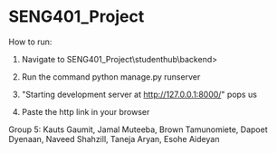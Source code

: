 # SENG401_Project

How to run:


1) Navigate to SENG401_Project\studenthub\backend>


2) Run the command python manage.py runserver


3) "Starting development server at http://127.0.0.1:8000/" pops us


4) Paste the http link in your browser


Group 5:
Kauts Gaumit,
Jamal Muteeba,
Brown Tamunomiete,
Dapoet Dyenaan,
Naveed Shahzill,
Taneja Aryan,
Esohe Aideyan
